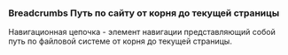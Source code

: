 
<meta http-equiv="Content-Type" content="text/html; charset=utf-8">
<h3>Breadcrumbs Путь по сайту от корня до текущей страницы</h3>
Навигационная цепочка - элемент навигации представляющий собой путь по файловой системе от корня до текущей страницы.
